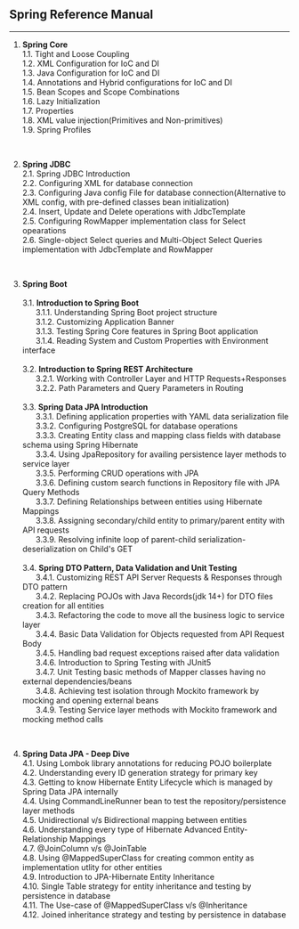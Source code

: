 ## Spring Reference Manual
<hr/>

1. <strong>Spring Core</strong><br>
1.1. Tight and Loose Coupling <br>
1.2. XML Configuration for IoC and DI <br>
1.3. Java Configuration for IoC and DI<br>
1.4. Annotations and Hybrid configurations for IoC and DI<br>
1.5. Bean Scopes and Scope Combinations<br>
1.6. Lazy Initialization<br>
1.7. Properties<br>
1.8. XML value injection(Primitives and Non-primitives)<br>
1.9. Spring Profiles<br>

<br>

2. <strong>Spring JDBC</strong><br>
2.1. Spring JDBC Introduction <br>
2.2. Configuring XML for database connection <br>
2.3. Configuring Java config File for database connection(Alternative to XML config, with pre-defined classes bean initialization) <br>
2.4. Insert, Update and Delete operations with JdbcTemplate <br>
2.5. Configuring RowMapper implementation class for Select opearations <br>
2.6. Single-object Select queries and Multi-Object Select Queries implementation with JdbcTemplate and RowMapper<br>

<br>

3. <strong>Spring Boot</strong><br><br>
3.1. <strong>Introduction to Spring Boot</strong> <br>
&nbsp; &nbsp; &nbsp; 3.1.1. Understanding Spring Boot project structure<br>
&nbsp; &nbsp; &nbsp; 3.1.2. Customizing Application Banner <br>
&nbsp; &nbsp; &nbsp; 3.1.3. Testing Spring Core features in Spring Boot application <br>
&nbsp; &nbsp; &nbsp; 3.1.4. Reading System and Custom Properties with Environment interface <br><br>
3.2. <strong>Introduction to Spring REST Architecture</strong> <br>
&nbsp; &nbsp; &nbsp; 3.2.1. Working with Controller Layer and HTTP Requests+Responses <br>
&nbsp; &nbsp; &nbsp; 3.2.2. Path Parameters and Query Parameters in Routing <br><br>
3.3. <strong>Spring Data JPA Introduction</strong><br>
&nbsp; &nbsp; &nbsp; 3.3.1. Defining application properties with YAML data serialization file <br>
&nbsp; &nbsp; &nbsp; 3.3.2. Configuring PostgreSQL for database operations <br>
&nbsp; &nbsp; &nbsp; 3.3.3. Creating Entity class and mapping class fields with database schema using Spring Hibernate <br>
&nbsp; &nbsp; &nbsp; 3.3.4. Using JpaRepository for availing persistence layer methods to service layer <br>
&nbsp; &nbsp; &nbsp; 3.3.5. Performing CRUD operations with JPA <br>
&nbsp; &nbsp; &nbsp; 3.3.6. Defining custom search functions in Repository file with JPA Query Methods <br>
&nbsp; &nbsp; &nbsp; 3.3.7. Defining Relationships between entities using Hibernate Mappings <br>
&nbsp; &nbsp; &nbsp; 3.3.8. Assigning secondary/child entity to primary/parent entity with API requests <br>
&nbsp; &nbsp; &nbsp; 3.3.9. Resolving infinite loop of parent-child serialization-deserialization on Child's GET<br><br>
3.4. <strong>Spring DTO Pattern, Data Validation and Unit Testing</strong><br>
&nbsp; &nbsp; &nbsp; 3.4.1. Customizing REST API Server Requests & Responses through DTO pattern<br>
&nbsp; &nbsp; &nbsp; 3.4.2. Replacing POJOs with Java Records(jdk 14+) for DTO files creation for all entities<br>
&nbsp; &nbsp; &nbsp; 3.4.3. Refactoring the code to move all the business logic to service layer<br>
&nbsp; &nbsp; &nbsp; 3.4.4. Basic Data Validation for Objects requested from API Request Body<br>
&nbsp; &nbsp; &nbsp; 3.4.5. Handling bad request exceptions raised after data validation<br>
&nbsp; &nbsp; &nbsp; 3.4.6. Introduction to Spring Testing with JUnit5<br>
&nbsp; &nbsp; &nbsp; 3.4.7. Unit Testing basic methods of Mapper classes having no external dependencies/beans<br>
&nbsp; &nbsp; &nbsp; 3.4.8. Achieving test isolation through Mockito framework by mocking and opening external beans<br>
&nbsp; &nbsp; &nbsp; 3.4.9. Testing Service layer methods with Mockito framework and mocking method calls<br>

<br>

4. <strong>Spring Data JPA - Deep Dive</strong><br>
4.1. Using Lombok library annotations for reducing POJO boilerplate <br>
4.2. Understanding every ID generation strategy for primary key <br>
4.3. Getting to know Hibernate Entity Lifecycle which is managed by Spring Data JPA internally <br>
4.4. Using CommandLineRunner bean to test the repository/persistence layer methods <br>
4.5. Unidirectional v/s Bidirectional mapping between entities <br>
4.6. Understanding every type of Hibernate Advanced Entity-Relationship Mappings <br>
4.7. @JoinColumn v/s @JoinTable <br>
4.8. Using @MappedSuperClass for creating common entity as implementation utlity for other entities <br>
4.9. Introduction to JPA-Hibernate Entity Inheritance <br>
4.10. Single Table strategy for entity inheritance and testing by persistence in database<br>
4.11. The Use-case of @MappedSuperClass v/s @Inheritance <br>
4.12. Joined inheritance strategy and testing by persistence in database <br>
